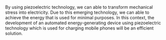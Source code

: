 By using piezoelectric technology, we can able to transform mechanical
stress into electricity. Due to this emerging technology, we can able to
achieve the energy that is used for minimal purposes. In this context, the
development of an automated energy-generating device using piezoelectric
technology which is used for charging mobile phones will be an efficient
solution.

